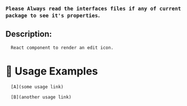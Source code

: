### `Please Always read the interfaces files if any of current package to see it's properties`.

## Description:

```sh
  React component to render an edit icon.
```

# 🔨 Usage Examples

```typescript
  [A](some usage link)

  [B](another usage link)
```
